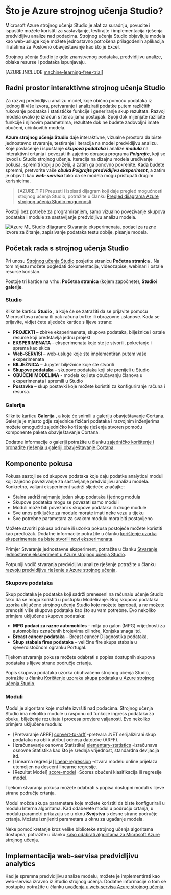 <properties 
    pageTitle="Što je Azure strojnog učenja Studio? | Microsoft Azure"
    description="Pregled Azure ML Studio, povucite i ispustite alat za brzo stvaranje modela iz biblioteke spremni za korištenje algoritmi i moduli."
    keywords="Azure strojnog učenja, azure ml ml studio"
    services="machine-learning"
    documentationCenter=""
    authors="garyericson"
    manager="jhubbard"
    editor="cgronlun"/>

<tags
    ms.service="machine-learning"
    ms.workload="data-services"
    ms.tgt_pltfrm="na"
    ms.devlang="na"
    ms.topic="get-started-article"
    ms.date="09/09/2016"
    ms.author="garye"/>

# <a name="what-is-azure-machine-learning-studio"></a>Što je Azure strojnog učenja Studio?

Microsoft Azure strojnog učenja Studio je alat za suradnju, povucite i ispustite možete koristiti za sastavljanje, testirajte i implementacija rješenja predvidljivu analize nad podacima. Strojnog učenja Studio objavljuje modela kao web-usluge koje možete jednostavno potrošena prilagođenih aplikacija ili alatima za Poslovno obavještavanje kao što je Excel.

Strojnog učenja Studio je gdje znanstvenog podataka, predvidljivu analize, oblaka resurse i podataka ispunjavaju.

[AZURE.INCLUDE [machine-learning-free-trial](../../includes/machine-learning-free-trial.md)]

## <a name="the-machine-learning-studio-interactive-workspace"></a>Radni prostor interaktivne strojnog učenja Studio

Za razvoj predvidljivu analizu model, koje obično pomoću podataka iz jednog ili više izvora, pretvaranje i analizirati podatke putem različitih rukovanje podataka i statističke funkcije i generiranje skup rezultata. Razvoj modela ovako je izračun s iteracijama postupak. Spoji dok mijenjate različite funkcije i njihovim parametrima, rezultate dok ne budete zadovoljni imate obučeni, učinkovitih modela.

**Azure strojnog učenja Studio** daje interaktivne, vizualne prostora da biste jednostavno stvaranje, testiranje i iteracija na model predvidljivu analizu. Koje povlačenje i ispuštanje ***skupova podataka*** i analize ***modula*** na interaktivni crtanja i povezati ih zajedno obrasca programa ***Poigrajte***, koji se izvodi u Studio strojnog učenja. Iteracija na dizajnu modela uređivanje pokusa, spremiti kopiju po želji, a zatim ga ponovno pokrenite. Kada budete spremni, pretvorite vaše ***obuka Poigrajte*** ***predvidljivu eksperiment***, a zatim je objaviti kao ***web-servisa*** tako da se modela mogu pristupati drugim korisnicima.

>[AZURE.TIP] Preuzeti i ispisati dijagram koji daje pregled mogućnosti strojnog učenja Studio, potražite u članku [Pregled dijagrama Azure strojnog učenja Studio mogućnosti](machine-learning-studio-overview-diagram.md).

Postoji bez potrebe za programiranjem, samo vizualno povezivanje skupova podataka i module za sastavljanje predvidljivu analizu modela.

![Azure ML Studio dijagram: Stvaranje eksperimenata, podaci za razne izvore za čitanje, zapisivanje podataka testu dobije, pisanje modela.][ml-studio-overview]

## <a name="get-started-with-machine-learning-studio"></a>Početak rada s strojnog učenja Studio

Pri unosu [Strojnog učenja Studio](https://studio.azureml.net) posjetite stranicu **Početna stranica** . Na tom mjestu možete pogledati dokumentacija, videozapise, webinari i ostale resurse koristan.

Postoje tri kartice na vrhu: **Početna stranica** (kojem započnete), **Studio**i **galerije**.

### <a name="studio"></a>Studio

Kliknite karticu **Studio** , a koje će se zatražiti da se prijavite pomoću Microsoftova računa ili pak računa tvrtke ili obrazovne ustanove. Kada se prijavite, vidjet ćete sljedeće kartice s lijeve strane:

- **PROJEKTI** – zbirke eksperimenata, skupova podataka, bilježnice i ostale resurse koji predstavlja jednu projekt
- **EKSPERIMENATA** - eksperimenata koje ste je stvorili, pokretanje i sprema kao skica
- **Web-SERVISI** – web-usluge koje ste implementiran putem vaše eksperimenata
- **BILJEŽNICA** – Jupyter bilježnice koje ste stvorili
- **Skupove podataka** – skupove podataka koji ste prenijeli u Studio
- **OBUČENI MODELIMA** - modela koji ste obučavanju članova u eksperimenata i spremili u Studio
- **Postavke** – skup postavki koje možete koristiti za konfiguriranje računa i resursa.

### <a name="gallery"></a>Galerija

Kliknite karticu **Galerija** , a koje će snimili u galeriju obavještavanje Cortana. Galerije je mjesto gdje zajednice fizičari podataka i razvojnim inženjerima možete omogućiti zajedničko korištenje rješenja stvoren pomoću komponente paketa obavještavanje Cortana.

Dodatne informacije o galeriji potražite u članku [zajedničko korištenje i pronađite rješenja u galeriji obavještavanje Cortana](machine-learning-gallery-how-to-use-contribute-publish.md).

## <a name="components-of-an-experiment"></a>Komponente pokusa

Pokusa sastoji se od skupove podataka koje daju podatke analytical moduli koji zajedno povezivanje za sastavljanje predvidljivu analizu modela. Konkretno, valjani eksperiment sadrži sljedeće značajke:

- Stalna sadrži najmanje jedan skup podataka i jednog modula
- Skupove podataka mogu se povezati samo moduli
- Moduli može biti povezani s skupove podataka ili druge module
- Sve unos priključke za module morate imati neke vezu u tijeku
- Sve potrebne parametara za svakom modulu mora biti postavljeno

Možete stvoriti pokusa od nule ili uzorka pokusa postojeće možete koristiti kao predložak. Dodatne informacije potražite u članku [korištenje uzorka eksperimenata da biste stvorili novi eksperimenata](machine-learning-sample-experiments.md).

Primjer Stvaranje jednostavne eksperiment, potražite u članku [Stvaranje jednostavne eksperiment u Azure strojnog učenja Studio](machine-learning-create-experiment.md).

Potpuniji vodič stvaranja predvidljivu analize rješenje potražite u članku [razvoju predvidljivu rješenje s Azure strojnog učenja](machine-learning-walkthrough-develop-predictive-solution.md).

### <a name="datasets"></a>Skupove podataka

Skup podataka je podataka koji sadrži preneseni na računalu učenje Studio tako da se mogu koristiti u postupku Modeliranje. Broj skupova podataka uzorka uključene strojnog učenja Studio koje možete isprobati, a ne možete prenositi više skupova podataka kao što su vam potrebne. Evo nekoliko primjera uključene skupove podataka:

- **MPG podaci za razne automobiles** – milja po galon (MPG) vrijednosti za automobiles označenih brojevima cilindre, Konjska snaga itd.
- **Breast cancer podataka** – Breast cancer Dijagnostika podataka.
- **Skup stabala fires podataka** – veličine fire skupa stabala u sjeveroistočnom ogranku Portugal.

Tijekom stvaranja pokusa možete odabrati s popisa dostupnih skupova podataka s lijeve strane područje crtanja.

Popis skupova podataka uzorka obuhvaćeno strojnog učenja Studio, potražite u članku [Korištenje uzoraka skupa podataka u Azure strojnog učenja Studio](machine-learning-use-sample-datasets.md).

### <a name="modules"></a>Moduli

Modul je algoritam koje možete izvršiti nad podacima. Strojnog učenja Studio ima nekoliko module u rasponu od funkcije ingress podataka za obuku, bilježenje rezultata i procesa provjere valjanosti. Evo nekoliko primjera uključene modula:

- [Pretvaranje ARFF] [ convert-to-arff] -pretvara .NET serijalizirani skup podataka na oblik atribut odnosa datoteke (ARFF).
- [Izračunavanje osnovne Statistika] [ elementary-statistics] -izračunava osnovne Statistika kao što je srednja vrijednost, standardna devijacija itd.
- [Linearna regresija] [ linear-regression] -stvara modelu online prijelaza utemeljen na descent linearne regresije.
- [Rezultat Model] [ score-model] -Scores obučeni klasifikacija ili regresije model.

Tijekom stvaranja pokusa možete odabrati s popisa dostupni moduli s lijeve strane područje crtanja.  

Modul možda skupa parametara koje možete koristiti da biste konfigurirali u modulu Interna algoritama. Kad odaberete modul u području crtanja, u modulu parametri prikazuju se u oknu **Svojstva** s desne strane područje crtanja. Možete izmijeniti parametara u oknu za ugađanje modela.

Neke pomoć kretanje kroz velike biblioteke strojnog učenja algoritama dostupna, potražite u članku [kako odabrati algoritama za Microsoft Azure strojnog učenja](machine-learning-algorithm-choice.md).

## <a name="deploying-a-predictive-analytics-web-service"></a>Implementacija web-servisa predvidljivu analytics

Kad je spremna predvidljivu analize modelu, možete je implementirati kao web-servisa izravno iz Studio strojnog učenja. Dodatne informacije o tom se postupku potražite u članku [uvođenja u web-servisa Azure strojnog učenja](machine-learning-publish-a-machine-learning-web-service.md).

[ml-studio-overview]:./media/machine-learning-what-is-ml-studio/azure-ml-studio-diagram.jpg

<!-- Module References -->
[convert-to-arff]: https://msdn.microsoft.com/library/azure/62d2cece-d832-4a7a-a0bd-f01f03af0960/
[elementary-statistics]: https://msdn.microsoft.com/library/azure/3086b8d4-c895-45ba-8aa9-34f0c944d4d3/
[linear-regression]: https://msdn.microsoft.com/library/azure/31960a6f-789b-4cf7-88d6-2e1152c0bd1a/
[score-model]: https://msdn.microsoft.com/library/azure/401b4f92-e724-4d5a-be81-d5b0ff9bdb33/
